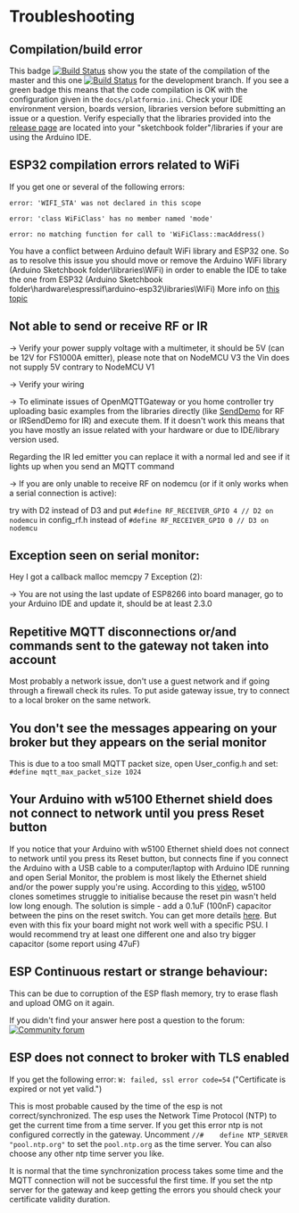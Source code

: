# Troubleshooting

## Compilation/build error
This badge [![Build Status](https://github.com/1technophile/OpenMQTTGateway/workflows/Build/badge.svg?branch=master)](https://github.com/1technophile/OpenMQTTGateway/actions?query=branch%3Amaster+workflow%3ABuild) show you the state of the compilation of the master and this one [![Build Status](https://github.com/1technophile/OpenMQTTGateway/workflows/Build/badge.svg?branch=development)](https://github.com/1technophile/OpenMQTTGateway/actions?query=branch%3Adevelopment+workflow%3ABuild) for the development branch.
If you see a green badge this means that the code compilation is OK with the configuration given in the `docs/platformio.ini`.
Check your IDE environment version, boards version, libraries version before submitting an issue or a question.
Verify especially that the libraries provided into the [release page](https://github.com/1technophile/OpenMQTTGateway/releases) are located into your "sketchbook folder"/libraries if your are using the Arduino IDE.

## ESP32 compilation errors related to WiFi
If you get one or several of the following errors:

`error: 'WIFI_STA' was not declared in this scope`

`error: 'class WiFiClass' has no member named 'mode'`

`error: no matching function for call to 'WiFiClass::macAddress()`

You have a conflict between Arduino default WiFi library and ESP32 one. So as to resolve this issue you should move or remove the Arduino WiFi library (Arduino Sketchbook folder\libraries\WiFi) in order to enable the IDE to take the one from ESP32 (Arduino Sketchbook folder\hardware\espressif\arduino-esp32\libraries\WiFi)
More info on [this topic](https://community.openmqttgateway.com/t/esp32-compilation-error/144/5?u=1technophile)

## Not able to send or receive RF or IR 
→ Verify your power supply voltage with a multimeter, it should be 5V (can be 12V for FS1000A emitter),  please note that on NodeMCU V3 the Vin does not supply 5V contrary to NodeMCU V1

→ Verify your wiring

→ To eliminate issues of OpenMQTTGateway or you home controller try uploading basic examples from the libraries directly (like [SendDemo](https://github.com/sui77/rc-switch/tree/master/examples/SendDemo) for RF or IRSendDemo for IR) and execute them. If it doesn't work this means that you have mostly an issue related with your hardware or due to IDE/library version used.

Regarding the IR led emitter you can replace it with a normal led and see if it lights up when you send an MQTT command

→ If you are only unable to receive RF on nodemcu (or if it only works when a serial connection is active):

try with D2 instead of D3
and put
`#define RF_RECEIVER_GPIO 4 // D2 on nodemcu`
in config_rf.h
instead of
`#define RF_RECEIVER_GPIO 0 // D3 on nodemcu`

## Exception seen on serial monitor:
Hey I got a callback 
malloc
memcpy
7
Exception (2):

→ You are not using the last update of ESP8266 into board manager, go to your Arduino IDE and update it, should be at least 2.3.0

## Repetitive MQTT disconnections or/and commands sent to the gateway not taken into account
Most probably a network issue, don't use a guest network and if going through a firewall check its rules. To put aside gateway issue, try to connect to a local broker on the same network.

## You don't see the messages appearing on your broker but they appears on the serial monitor
This is due to a too small MQTT packet size, open User_config.h and set:
`#define mqtt_max_packet_size 1024`

## Your Arduino with w5100 Ethernet shield does not connect to network until you press Reset button
If you notice that your Arduino with w5100 Ethernet shield does not connect to network until you press its Reset button, but connects fine if you connect the Arduino with a USB cable to a computer/laptop with Arduino IDE running and open Serial Monitor, the problem is most likely the Ethernet shield and/or the power supply you're using.
According to this [video](https://www.youtube.com/watch?v=9ZBeprOqC3w&feature=youtu.be), w5100 clones sometimes struggle to initialise because the reset pin wasn't held low long enough. The solution is simple - add a 0.1uF (100nF) capacitor between the pins on the reset switch. You can get more details [here](http://forum.arduino.cc/index.php?topic=28175.15).
But even with this fix your board might not work well with a specific PSU. I would recommend try at least one different one and also try bigger capacitor (some report using 47uF)

## ESP Continuous restart or strange behaviour:
This can be due to corruption of the ESP flash memory, try to erase flash and upload OMG on it again.

If you didn't find your answer here post a question to the forum:
[![Community forum](https://img.shields.io/badge/community-forum-brightgreen.svg)](https://community.openmqttgateway.com)

## ESP does not connect to broker with TLS enabled
If you get the following error:
`W: failed, ssl error code=54` ("Certificate is expired or not yet valid.")

This is most probable caused by the time of the esp is not correct/synchronized.
The esp uses the Network Time Protocol (NTP) to get the current time from a time server.
If you get this error ntp is not configured correctly in the gateway.
Uncomment `//#    define NTP_SERVER "pool.ntp.org"` to set the `pool.ntp.org` as the time server.
You can also choose any other ntp time server you like.

It is normal that the time synchronization process takes some time and the MQTT connection will not be successful the first time.
If you set the ntp server for the gateway and keep getting the errors you should check your certificate validity duration.
